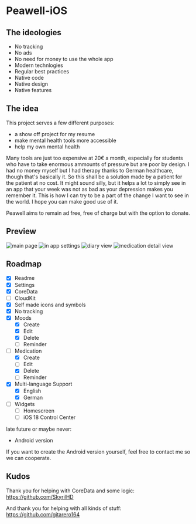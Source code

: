 # Peawell-iOS

## The ideologies
* No tracking
* No ads
* No need for money to use the whole app
* Modern technlogies
* Regular best practices
* Native code
* Native design
* Native features

## The idea
This project serves a few different purposes:
* a show off project for my resume
* make mental health tools more accessible
* help my own mental health

Many tools are just too expensive at 20€ a month, especially for students who have to take enormous ammounts of pressure but are poor by design. I had no money myself but I had therapy thanks to German healthcare, though that's basically it. So this shall be a solution made by a patient for the patient at no cost. It might sound silly, but it helps a lot to simply see in an app that your week was not as bad as your depression makes you remember it.
This is how I can try to be a part of the change I want to see in the world. I hope you can make good use of it.

Peawell aims to remain ad free, free of charge but with the option to donate.


## Preview

![main page](./Resources/PreviewMain.PNG) ![in app settings](./Resources/PreviewSettings.PNG) ![diary view](./Resources/PreviewMood.PNG) ![medication detail view](./Resources/PreviewMeds.PNG)


## Roadmap

- [x] Readme
- [x] Settings
- [x] CoreData
- [ ] CloudKit
- [x] Self made icons and symbols
- [x] No tracking
- [x] Moods
    - [x] Create
    - [x] Edit
    - [x] Delete
    - [ ] Reminder
- [ ] Medication
    - [x] Create
    - [ ] Edit
    - [x] Delete
    - [ ] Reminder
- [x] Multi-language Support
    - [x] English
    - [x] German
- [ ] Widgets
    - [ ] Homescreen
    - [ ] iOS 18 Control Center

late future or maybe never:
- Android version

If you want to create the Android version yourself, feel free to contact me so we can cooperate. 


## Kudos

Thank you for helping with CoreData and some logic:
https://github.com/SkyrilHD

And thank you for helping with all kinds of stuff:
https://github.com/gitarero164

